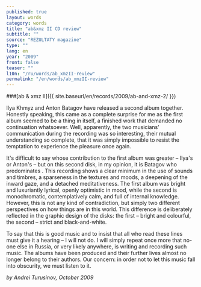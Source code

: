```yaml
---
published: true
layout: words
category: words
title: "ab&xmz II CD review"
subtitle: ""
source: "REZULTATY magazine"
type: ""
lang: en
year: "2009"
front: false
teaser: ""
l10n: "/ru/words/ab_xmzII-review"
permalink: "/en/words/ab_xmzII-review"
---
```


###[ab & xmz II]({{ site.baseurl/en/records/2009/ab-and-xmz-2/ }})

Ilya Khmyz and Anton Batagov have released a second album together. Honestly speaking, this came as a complete surprise for me as the first album seemed to be a thing in itself, a finished work that demanded no continuation whatsoever. Well, apparently, the two musicians' communication during the recording was so interesting, their mutual understanding so complete, that it was simply impossible to resist the temptation to experience the pleasure once again.

It's difficult to say whose contribution to the first album was greater – Ilya's or Anton's – but on this second disk, in my opinion, it is Batagov who predominates . This recording shows a clear minimum in the use of sounds and timbres, a sparseness in the textures and moods, a deepening of the inward gaze, and a detached meditativeness. The first album was bright and luxuriantly lyrical, openly optimistic in mood, while the second is monochromatic, contemplatively calm, and full of internal knowledge. However, this is not any kind of contradiction, but simply two different perspectives on how things are in this world. This difference is deliberately reflected in the graphic design of the disks: the first – bright and colourful, the second – strict and black-and-white.

To say that this is good music and to insist that all who read these lines must give it a hearing – I will not do. I will simply repeat once more that no-one else in Russia, or very likely anywhere, is writing and recording such music. The albums have been produced and their further lives almost no longer belong to their authors. Our concern: in order not to let this music fall into obscurity, we must listen to it.

_by Andrei Turusinov, October 2009_